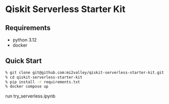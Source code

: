 # Qiskit Serverless Starter Kit

## Requirements

- python 3.12
- docker

## Quick Start

```bash
% git clone git@github.com:mi2valley/qiskit-serverless-starter-kit.git
% cd qiskit-serverless-starter-kit
% pip install -r requirements.txt
% docker compose up
```

run try_serverless.ipynb
